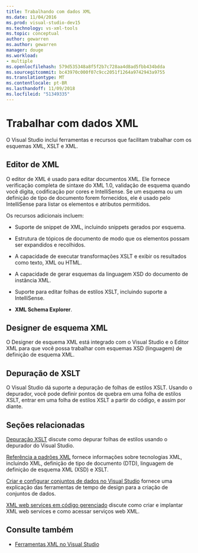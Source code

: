 ```yaml
---
title: Trabalhando com dados XML
ms.date: 11/04/2016
ms.prod: visual-studio-dev15
ms.technology: vs-xml-tools
ms.topic: conceptual
author: gewarren
ms.author: gewarren
manager: douge
ms.workload:
- multiple
ms.openlocfilehash: 579d535348a8f5f2b7c728aa4d8ad5fbb434bdda
ms.sourcegitcommit: bc43970c000f07c9cc2051f1264a9742943a9755
ms.translationtype: MT
ms.contentlocale: pt-BR
ms.lasthandoff: 11/09/2018
ms.locfileid: "51349335"
---
```

# <a name="working-with-xml-data"></a>Trabalhar com dados XML

O Visual Studio inclui ferramentas e recursos que facilitam trabalhar com os esquemas XML, XSLT e XML.

## <a name="xml-editor"></a>Editor de XML

O editor de XML é usado para editar documentos XML. Ele fornece verificação completa de sintaxe do XML 1.0, validação de esquema quando você digita, codificação por cores e IntelliSense. Se um esquema ou um definição de tipo de documento forem fornecidos, ele é usado pelo IntelliSense para listar os elementos e atributos permitidos.

Os recursos adicionais incluem:

- Suporte de snippet de XML, incluindo snippets gerados por esquema.

- Estrutura de tópicos de documento de modo que os elementos possam ser expandidos e recolhidos.

- A capacidade de executar transformações XSLT e exibir os resultados como texto, XML ou HTML.

- A capacidade de gerar esquemas da linguagem XSD do documento de instância XML.

- Suporte para editar folhas de estilos XSLT, incluindo suporte a IntelliSense.

- **XML Schema Explorer**.

## <a name="xml-schema-designer"></a>Designer de esquema XML

O Designer de esquema XML está integrado com o Visual Studio e o Editor XML para que você possa trabalhar com esquemas XSD (linguagem) de definição de esquema XML.

## <a name="xslt-debugging"></a>Depuração de XSLT

O Visual Studio dá suporte a depuração de folhas de estilos XSLT. Usando o depurador, você pode definir pontos de quebra em uma folha de estilos XSLT, entrar em uma folha de estilos XSLT a partir do código, e assim por diante.

## <a name="related-sections"></a>Seções relacionadas

[Depuração XSLT](../xml-tools/debugging-xslt.md) discute como depurar folhas de estilos usando o depurador do Visual Studio.

[Referência a padrões XML](https://msdn.microsoft.com/79c78508-c9d0-423a-a00f-672e855de401) fornece informações sobre tecnologias XML, incluindo XML, definição de tipo de documento (DTD), linguagem de definição de esquema XML (XSD) e XSLT.

[Criar e configurar conjuntos de dados no Visual Studio](../data-tools/create-and-configure-datasets-in-visual-studio.md) fornece uma explicação das ferramentas de tempo de design para a criação de conjuntos de dados.

[XML web services em código gerenciado](/previous-versions/visualstudio/visual-studio-2008/xy59yt45\(v\=vs.90\)) discute como criar e implantar XML web services e como acessar serviços web XML.

## <a name="see-also"></a>Consulte também

- [Ferramentas XML no Visual Studio](../xml-tools/xml-tools-in-visual-studio.md)